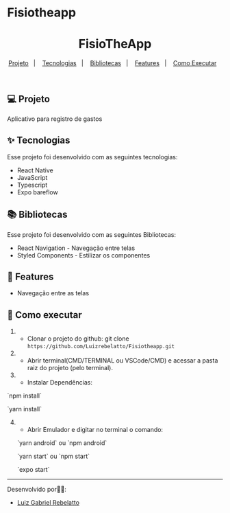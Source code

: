 # Fisiotheapp

<h1 align="center">FisioTheApp</h1>

<p align="center">
  <a href="#-projeto">Projeto</a>&nbsp;&nbsp;&nbsp;|&nbsp;&nbsp;&nbsp;
  <a href="#-tecnologias">Tecnologias</a>&nbsp;&nbsp;&nbsp;|&nbsp;&nbsp;&nbsp;
  <a href="#-bibliotecas">Bibliotecas</a>&nbsp;&nbsp;&nbsp;|&nbsp;&nbsp;&nbsp;
  <a href="#-features">Features</a>&nbsp;&nbsp;&nbsp;|&nbsp;&nbsp;&nbsp;
  <a href="#-como-executar">Como Executar</a>&nbsp;&nbsp;&nbsp;
</p>

<br>

## 💻 Projeto

Aplicativo para registro de gastos


## ✨ Tecnologias

Esse projeto foi desenvolvido com as seguintes tecnologias:

- React Native
- JavaScript
- Typescript
- Expo bareflow

##  📚  Bibliotecas

Esse projeto foi desenvolvido com as seguintes Bibliotecas:

- React Navigation - Navegação entre telas
- Styled Components - Estilizar os componentes

##  📱  Features

- Navegação entre as telas
## 🚀 Como executar

1) - Clonar o projeto do github:
    git clone `https://github.com/Luizrebelatto/Fisiotheapp.git`

2) - Abrir terminal(CMD/TERMINAL ou VSCode/CMD) e acessar a pasta raiz do projeto (pelo terminal).
  
3) - Instalar Dependências:
  <p>`npm install`</p>
  <p>`yarn install`</p>


4) - Abrir Emulador e digitar no terminal o comando:
    <p>`yarn android` ou `npm android`</p>
    <p>`yarn start` ou `npm start`</p>
    <p>`expo start`</p>  
    
---

Desenvolvido por👋🏻:
- [Luiz Gabriel Rebelatto](https://www.linkedin.com/in/luiz-gabriel-rebelatto-bianchi-67097413b/)


